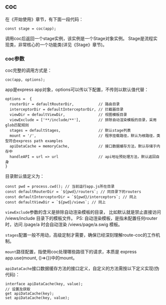 ## coc

在《开始使用》章节，有下面一段代码：
```
const stage = coc(app);
```
调用coc后返回一个stage实例，该实例是一个Stage对象实例。
Stage是流程实现类，非常核心的一个功能类(详见《Stage》章节)。

### coc参数

coc完整的调用方式是：

```
coc(app, options);
```

app是express app对象，options可以传以下配置，不传则以默认值代替：

```
options =  { 
  routerDir = defaultRouterDir,           // 路由目录 
  interceptorDir = defaultInterceptorDir, // 拦截器目录
  viewDir = defaultViewDir,               // 视图模板目录        
  viewExclude = ['**/include/**'],        // 排除自动渲染模板的目录，采用glob匹配规则
  stages = defaultStages,                 // 默认stage列表 
  mount = '/',                            // 程序挂载路径，默认为根路径，类型符合express path examples
  apiDataCache = memoryCache,             // 接口数据缓存方法，默认存储于内存中
  handleAPI = url => url                  // api地址预处理方法，默认返回自身
}

```

目录默认值定义为：
```
const pwd = process.cwd(); // 当前运行app.js所在目录
const defaultRouterDir = `${pwd}/routers`; // 同目录下的routers
const defaultInterceptorDir = `${pwd}/interceptors`; // 同上
const defaultViewDir = `${pwd}/views`; // 同上
```

`viewExclude`参数的含义是排除自动渲染模板的目录，
比如默认就是禁止直接访问 /views/include 目录下的模板文件。
PS: 自动渲染模板，是指未配置任何router时，访问 /page/a 时会自动渲染 /views/page/a.swig 模板。

`stages`配置一般不用动，高级定制才需要，确保已经深刻理解route-coc的工作机制。

`mount`路径配置，指使用coc处理哪些路径下的请求，本质是 express app.use(mount, ()=>{})中的mount。

`apiDataCache`接口数据缓存方法的接口定义，自定义的方法需按以下定义实现(伪代码)：
```
interface apiDataCache(key, value);
// 设置及获取
get apiDataCache(key);
set apiDataCache(key, value);
```
